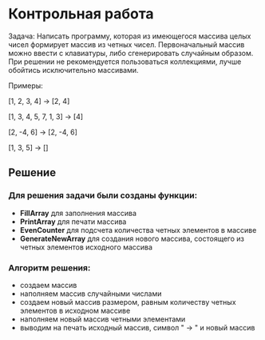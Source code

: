 # Контрольная работа

Задача: Написать программу, которая из имеющегося массива целых чисел формирует массив из четных чисел. Первоначальный массив можно ввести с клавиатуры, либо сгенерировать случайным образом. При решении не рекомендуется пользоваться коллекциями, лучше обойтись исключительно массивами.

Примеры:

[1, 2, 3, 4] -> [2, 4]

[1, 3, 4, 5, 7, 1, 3] -> [4]

[2, -4, 6] -> [2, -4, 6]

[1, 3, 5] -> []

## Решение

### Для решения задачи были созданы функции:
- **FillArray** для заполнения массива
- **PrintArray** для печати массива
- **EvenCounter** для подсчета количества четных элементов в массиве
- **GenerateNewArray** для создания нового массива, состоящего из четных элементов исходного массива

### Алгоритм решения:
- создаем массив
- наполняем массив случайными числами
- создаем новый массив размером, равным количеству четных элементов в исходном массиве
- наполняем новый массив четными элементами
- выводим на печать исходный массив, символ " -> " и новый массив